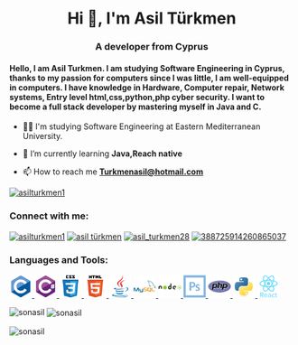 
<h1 align="center">Hi 👋, I'm Asil Türkmen</h1>
<h3 align="center">A developer from Cyprus</h3>


<h4>Hello, I am Asil Turkmen. I am studying Software Engineering in Cyprus, thanks to my passion for computers since I was little, I am well-equipped in computers. I have knowledge in Hardware, Computer repair, Network systems, Entry level html,css,python,php cyber security. I want to become a full stack developer by mastering myself in Java and C.</h4>


  
- 👨‍💻 I'm studying Software Engineering at Eastern Mediterranean University.
  
- 🌱 I’m currently learning **Java,Reach native**



- 📫 How to reach me **Turkmenasil@hotmail.com**

<p align="left"> <a href="https://twitter.com/asilturkmen1" target="blank"><img src="https://img.shields.io/twitter/follow/asilturkmen1?logo=twitter&style=for-the-badge" alt="asilturkmen1" /></a> </p>

<h3 align="left">Connect with me:</h3>
<p align="left">
<a href="https://twitter.com/asilturkmen1" target="blank"><img align="center" src="https://raw.githubusercontent.com/rahuldkjain/github-profile-readme-generator/master/src/images/icons/Social/twitter.svg" alt="asilturkmen1" height="30" width="40" /></a>
<a href="https://fb.com/asil türkmen" target="blank"><img align="center" src="https://raw.githubusercontent.com/rahuldkjain/github-profile-readme-generator/master/src/images/icons/Social/facebook.svg" alt="asil türkmen" height="30" width="40" /></a>
<a href="https://instagram.com/asil_turkmen28" target="blank"><img align="center" src="https://raw.githubusercontent.com/rahuldkjain/github-profile-readme-generator/master/src/images/icons/Social/instagram.svg" alt="asil_turkmen28" height="30" width="40" /></a>
<a href="https://discord.gg/388725914260865037" target="blank"><img align="center" src="https://raw.githubusercontent.com/rahuldkjain/github-profile-readme-generator/master/src/images/icons/Social/discord.svg" alt="388725914260865037" height="30" width="40" /></a>
</p>

<h3 align="left">Languages and Tools:</h3>
<p align="left"> <a href="https://www.cprogramming.com/" target="_blank" rel="noreferrer"> <img src="https://raw.githubusercontent.com/devicons/devicon/master/icons/c/c-original.svg" alt="c" width="40" height="40"/> </a> <a href="https://www.w3schools.com/cs/" target="_blank" rel="noreferrer"> <img src="https://raw.githubusercontent.com/devicons/devicon/master/icons/csharp/csharp-original.svg" alt="csharp" width="40" height="40"/> </a> <a href="https://www.w3schools.com/css/" target="_blank" rel="noreferrer"> <img src="https://raw.githubusercontent.com/devicons/devicon/master/icons/css3/css3-original-wordmark.svg" alt="css3" width="40" height="40"/> </a> <a href="https://www.w3.org/html/" target="_blank" rel="noreferrer"> <img src="https://raw.githubusercontent.com/devicons/devicon/master/icons/html5/html5-original-wordmark.svg" alt="html5" width="40" height="40"/> </a> <a href="https://www.java.com" target="_blank" rel="noreferrer"> <img src="https://raw.githubusercontent.com/devicons/devicon/master/icons/java/java-original.svg" alt="java" width="40" height="40"/> </a> <a href="https://www.mysql.com/" target="_blank" rel="noreferrer"> <img src="https://raw.githubusercontent.com/devicons/devicon/master/icons/mysql/mysql-original-wordmark.svg" alt="mysql" width="40" height="40"/> </a> <a href="https://nodejs.org" target="_blank" rel="noreferrer"> <img src="https://raw.githubusercontent.com/devicons/devicon/master/icons/nodejs/nodejs-original-wordmark.svg" alt="nodejs" width="40" height="40"/> </a> <a href="https://www.photoshop.com/en" target="_blank" rel="noreferrer"> <img src="https://raw.githubusercontent.com/devicons/devicon/master/icons/photoshop/photoshop-line.svg" alt="photoshop" width="40" height="40"/> </a> <a href="https://www.php.net" target="_blank" rel="noreferrer"> <img src="https://raw.githubusercontent.com/devicons/devicon/master/icons/php/php-original.svg" alt="php" width="40" height="40"/> </a> <a href="https://www.python.org" target="_blank" rel="noreferrer"> <img src="https://raw.githubusercontent.com/devicons/devicon/master/icons/python/python-original.svg" alt="python" width="40" height="40"/> </a> <a href="https://reactjs.org/" target="_blank" rel="noreferrer"> <img src="https://raw.githubusercontent.com/devicons/devicon/master/icons/react/react-original-wordmark.svg" alt="react" width="40" height="40"/> </a> </p>

<p><img align="left" src="https://github-readme-stats.vercel.app/api/top-langs?username=sonasil&show_icons=true&locale=en&layout=compact" alt="sonasil" /></p>

<p>&nbsp;<img align="center" src="https://github-readme-stats.vercel.app/api?username=sonasil&show_icons=true&locale=en" alt="sonasil" /></p>

<p><img align="center" src="https://github-readme-streak-stats.herokuapp.com/?user=sonasil&" alt="sonasil" /></p>
